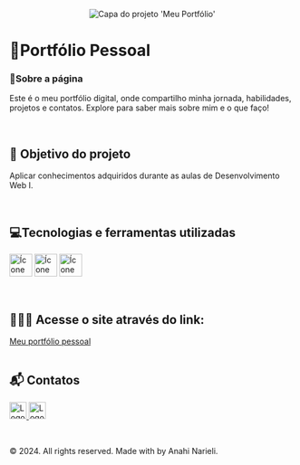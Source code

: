 <p align="center">
  <img loading="lazy" src="https://github.com/Debora-Carvalho/DeboraCarvalho/assets/104103793/649fc75b-3659-4ff0-9563-868d8765cdce" alt="Capa do projeto 'Meu Portfólio'"/>
</p>

<h1>🌟Portfólio Pessoal</h1>
<h3>📄Sobre a página</h3>
<p> Este é o meu portfólio digital, onde compartilho minha jornada, habilidades, projetos e contatos. Explore para saber mais sobre mim e o que faço!
</p><br>

<h2>🎯 Objetivo do projeto</h2>
<p>Aplicar conhecimentos adquiridos durante as aulas de Desenvolvimento Web I.</p><br>

<h2>💻Tecnologias e ferramentas utilizadas</h2>
<p>
  <img loading="lazy" src="https://cdn.jsdelivr.net/gh/devicons/devicon@latest/icons/html5/html5-original.svg" width="40" height="40" alt="Ícone do html5"/> 
  <img loading="lazy" src="https://cdn.jsdelivr.net/gh/devicons/devicon@latest/icons/css3/css3-original.svg" width="40" height="40" alt="Ícone do css3"/> 
  <img loading="lazy" src="https://cdn.jsdelivr.net/gh/devicons/devicon@latest/icons/vscode/vscode-original.svg" width="40" height="40" alt="Ícone do Visual Studio Code"/>   
</p><br>

<h2>👩🏾‍💻 Acesse o site através do link:</h2>
<a href="https://anahimamani.github.io/Portifolio/" target="_Blank">Meu portfólio pessoal</a><br><br>

<h2>📬 Contatos</h2>
<p>
  <a class="botao-footer-github" href="https://github.com/AnahiMamani" target="_Blank">
    <img src="assets/icons/github-icon.png" alt="Logo do Github" width="30vw" height="30vh">
  </a>
  <a class="botao-footer-linkedin" href="https://www.linkedin.com/in/anahinarieli/" target="_Blank">
    <img src="assets/icons/linkedin-icon.png" alt="Logo do Linkedin" width="30vw" height="30vh">
  </a>
</p><br>

<p>	&copy; 2024. All rights reserved. Made with by Anahi Narieli.</p> 




